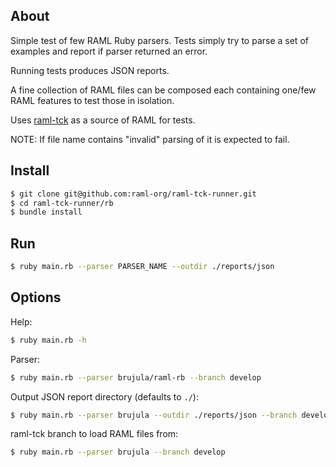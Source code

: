 ## About

Simple test of few RAML Ruby parsers. Tests simply try to parse a set of examples and report if parser returned an error.

Running tests produces JSON reports.

A fine collection of RAML files can be composed each containing one/few RAML features to test those in isolation.

Uses [raml-tck](https://github.com/raml-org/raml-tck/tree/master/tests/raml-1.0) as a source of RAML for tests.

NOTE: If file name contains "invalid" parsing of it is expected to fail.

## Install

```sh
$ git clone git@github.com:raml-org/raml-tck-runner.git
$ cd raml-tck-runner/rb
$ bundle install
```

## Run

```sh
$ ruby main.rb --parser PARSER_NAME --outdir ./reports/json
```

## Options

Help:
```sh
$ ruby main.rb -h
```

Parser:
```sh
$ ruby main.rb --parser brujula/raml-rb --branch develop
```

Output JSON report directory (defaults to `./`):
```sh
$ ruby main.rb --parser brujula --outdir ./reports/json --branch develop
```

raml-tck branch to load RAML files from:
```sh
$ ruby main.rb --parser brujula --branch develop
```
